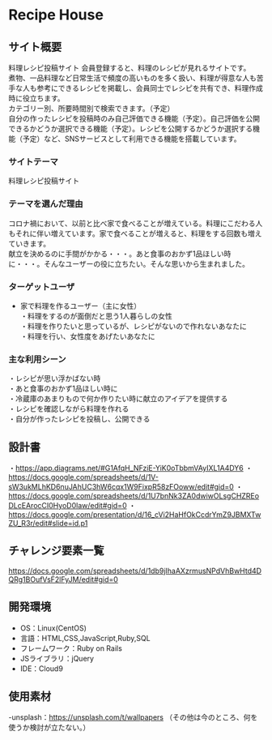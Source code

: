 # Recipe House

## サイト概要
料理レシピ投稿サイト
会員登録すると、料理のレシピが見れるサイトです。</br>
煮物、一品料理など日常生活で頻度の高いものを多く扱い、料理が得意な人も苦手な人も参考にできるレシピを掲載し、会員同士でレシピを共有でき、料理作成時に役立ちます。</br>
カテゴリー別、所要時間別で検索できます。（予定）</br>
自分の作ったレシピを投稿時のみ自己評価できる機能（予定）。自己評価を公開できるかどうか選択できる機能（予定）。レシピを公開するかどうか選択する機能（予定）など、SNSサービスとして利用できる機能を搭載しています。

### サイトテーマ
料理レシピ投稿サイト

### テーマを選んだ理由
コロナ禍において、以前と比べ家で食べることが増えている。料理にこだわる人もそれに伴い増えています。家で食べることが増えると、料理をする回数も増えていきます。</br>
献立を決めるのに手間がかかる・・・。あと食事のおかず1品ほしい時に・・・。そんなユーザーの役に立ちたい。そんな思いから生まれました。

### ターゲットユーザ
- 家で料理を作るユーザー（主に女性）</br>
・料理をするのが面倒だと思う1人暮らしの女性</br>
・料理を作りたいと思っているが、レシピがないので作れないあなたに</br>
・料理を行い、女性度をあげたいあなたに

### 主な利用シーン
・レシピが思い浮かばない時</br>
・あと食事のおかず1品ほしい時に</br>
・冷蔵庫のあまりもので何か作りたい時に献立のアイデアを提供する</br>
・レシピを確認しながら料理を作れる</br>
・自分が作ったレシピを投稿し、公開できる

## 設計書
・<https://app.diagrams.net/#G1AfqH_NFziE-YiK0oTbbmVAyIXL1A4DY6>
・<https://docs.google.com/spreadsheets/d/1V-sW3ukMLhKD6nuJAhUC3hW6cqx1W9FixpR58zFOoww/edit#gid=0>
・<https://docs.google.com/spreadsheets/d/1U7bnNk3ZA0dwiwOLsgCHZREoDLcEArocCI0HyoD0law/edit#gid=0>
・<https://docs.google.com/presentation/d/16_cVi2HaHfOkCcdrYmZ9JBMXTwZU_R3r/edit#slide=id.p1>

## チャレンジ要素一覧
<https://docs.google.com/spreadsheets/d/1db9jIhaAXzrmusNPdVhBwHtd4DQRg1BOufVsF2lFyJM/edit#gid=0>

## 開発環境
- OS：Linux(CentOS)
- 言語：HTML,CSS,JavaScript,Ruby,SQL
- フレームワーク：Ruby on Rails
- JSライブラリ：jQuery
- IDE：Cloud9

## 使用素材
-unsplash：<https://unsplash.com/t/wallpapers>
（その他は今のところ、何を使うか検討が立たない。）
